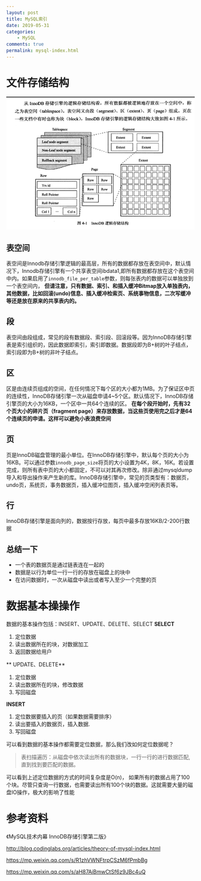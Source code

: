 ```yaml
---
layout: post
title: MySQL索引
date: 2019-05-31
categories:
    - MySQL
comments: true
permalink: mysql-index.html
---
```


# 文件存储结构
![](/assets/images/posts/mysql-index/mysql-index-1.png)

## 表空间
表空间是Innodb存储引擎逻辑的最高层，所有的数据都存放在表空间中，默认情况下，Innodb存储引擎有一个共享表空间ibdata1,即所有数据都存放在这个表空间中内。如果启用了`innodb_file_per_table`参数，则每张表内的数据可以单独放到一个表空间内，
**但请注意，只有数据、索引、和插入缓冲Bitmap放入单独表内，其他数据，比如回滚(undo)信息、插入缓冲检索页、系统事物信息，二次写缓冲等还是放在原来的共享表内的。**
## 段
表空间由段组成，常见的段有数据段、索引段、回滚段等。因为InnoDB存储引擎表是索引组织的，因此数据即索引，索引即数据。数据段即为B+树的叶子结点，索引段即为B+树的非叶子结点。
## 区
区是由连续页组成的空间，在任何情况下每个区的大小都为1MB。为了保证区中页的连续性，InnoDB存储引擎一次从磁盘申请4~5个区。默认情况下，InnoDB存储引擎页的大小为16KB，一个区中一共64个连续的区。
**在每个段开始时，先有32个页大小的碎片页（fragment page）来存放数据，当这些页使用完之后才是64个连续页的申请。这样可以避免小表浪费空间**
## 页
页是InnoDB磁盘管理的最小单位。在InnoDB存储引擎中，默认每个页的大小为16KB。可以通过参数`innodb_page_size`将页的大小设置为4K，8K，16K。若设置完成，则所有表中页的大小都固定，不可以对其再次修改。除非通过mysqldump导入和导出操作来产生新的库。InnoDB存储引擎中，常见的页类型有：数据页，undo页，系统页，事务数据页，插入缓冲位图页，插入缓冲空闲列表页等。
## 行
InnoDB存储引擎是面向列的，数据按行存放，每页中最多存放16KB/2-200行数据

##  总结一下
- 一个表的数据页是通过链表连在一起的
- 数据是以行为单位一行一行的存放在磁盘上的块中
- 在访问数据时，一次从磁盘中读出或者写入至少一个完整的页

# 数据基本操操作

数据的基本操作包括：INSERT、UPDATE、DELETE、SELECT
**SELECT**

1. 定位数据
2. 读出数据所在的块，对数据加工
3. 返回数据给用户

** UPDATE、DELETE**

1. 定位数据
2. 读出数据所在的块，修改数据
3. 写回磁盘

**INSERT**

1. 定位数据要插入的页（如果数据需要排序）
2. 读出要插入的数据页，插入数据.
3. 写回磁盘

可以看到数据的基本操作都需要定位数据，那么我们改如何定位数据呢？

> 表扫描遍历：从磁盘中依次读出所有的数据块，一行一行的进行数据匹配,直到找到要匹配的数据。

可以看到上述定位数据的方式的时间复杂度是O(n)， 如果所有的数据占用了100个块。尽管只查询一行数据，也需要读出所有100个块的数据。这就需要大量的磁盘IO操作，极大的影响了性能


# 参考资料

《MySQL技术内幕 InnoDB存储引擎第二版》

http://blog.codinglabs.org/articles/theory-of-mysql-index.html

https://mp.weixin.qq.com/s/R1zhVWNFtrpCSzM6fPmbBg

https://mp.weixin.qq.com/s/aH87AiBmwCtSf6z9JBc4uQ